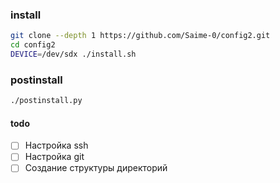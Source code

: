 ### install

```sh
git clone --depth 1 https://github.com/Saime-0/config2.git
cd config2
DEVICE=/dev/sdx ./install.sh
```

### postinstall

```sh
./postinstall.py
```

#### todo

- [ ] Настройка ssh
- [ ] Настройка git
- [ ] Создание структуры директорий